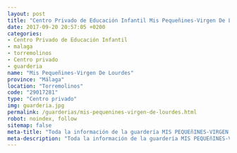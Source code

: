 ```yaml
---
layout: post
title: "Centro Privado de Educación Infantil Mis Pequeñines-Virgen De Lourdes"
date: 2017-09-20 20:57:05 +0200
categories:
- Centro Privado de Educación Infantil
- malaga
- torremolinos
- Centro privado
- guarderia
name: "Mis Pequeñines-Virgen De Lourdes"
province: "Málaga"
location: "Torremolinos"
code: "29017281"
type: "Centro privado"
img: guarderia.jpg
permalink: /guarderias/mis-pequenines-virgen-de-lourdes.html
robot: noindex, follow
sitemap: false
meta-title: "Toda la información de la guardería MIS PEQUEñINES-VIRGEN DE LOURDES"
meta-description: "Toda la información de la guardería MIS PEQUEñINES-VIRGEN DE LOURDES"
---
```

